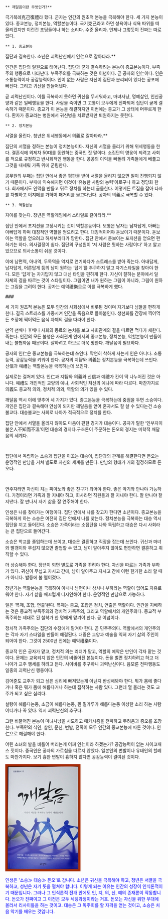 ﻿  <span ></span>

 

    ** 깨달음이란 무엇인가?** 

  


극기복례克己復禮라 했다. 군자는 인간의 원초적 본능을 극복해야 한다. 세 가지 본능이 있다. 종교본능, 정치본능, 역할본능이다. 극기克己라고 하면 성욕이나 식욕 따위를 떠올리겠지만 이런건 초딩들이나 하는 소리다. 수준 올리자. 언제나 그렇듯이 진짜는 따로 있다. 

  


 

    ** 1. 종교본능   
      
집단과 결속한다. 소년은 괴력난신에서 인仁으로 갈아타라.** 

  


인간은 집단의 일원으로 태어난다. 집단과 굳게 결속하려는 본능이 종교본능이다. 부족주의 행동으로 나타난다. 부족주의를 극복하는 것은 이념이다. 곧 공자의 인仁이다. 인은 소통능력이자 공감능력이다. 인이 없는 사람은 자신이 집단과 분리되어 있다는 공포에 빠진다. 그리고 귀신을 만들어낸다.    
     
곧 괴력난신이다. 이를 극복하지 못하면 귀신을 무서워하고, 마녀사냥, 명예살인, 인신공양과 같은 일베행동을 한다. 사람을 죽이면 그 고통이 모두에게 전파되어 집단이 굳게 결속하기 때문이다. 종교가 이 본능을 해결하지만 이번에는 종교가 그 상태에 머무르게 한다. 환자가 종교라는 병원에서 귀신병을 치료받지만 퇴원하지는 못한다. 

  


 
    ** 2. 정치본능   
      
서열을 올린다. 청년은 위세행동에서 의義로 갈아타라.** 

  


집단의 서열을 정하는 본능이 정치본능이다. 자신의 서열을 올리기 위해 위세행동을 한다. 결혼식에 외제차 50대를 동원하는 중국인 짓 말이다. 소집단의 영웅이 되려고 사회를 적으로 규정하고 반사회적인 행동을 한다. 공공의 이익을 빼돌려 가족들에게 베풀고 그것을 내세워 가족 위에 군림한다.     
    
공무원의 부패는 집단 안에서 좋은 평판을 받아 서열을 올리지 않으면 일이 진행되지 않기 때문이다. 부패에 익숙해지면 이것이 ‘유능한 사람의 능력’이로구나 하고 정당화 한다. 회사에서도 인맥을 만들고 뒤로 정치를 하는데 골몰한다. 어떻게든 트집을 잡아 타자를 차별하고 이지메를 가하며 패거리를 몰고다닌다. 공자의 의義로 극복할 수 있다. 

  


 
    ** 3. 역할본능  
      
자아를 찾는다. 장년은 역할게임에서 스타일로 갈아타라.** 

  


집단 안에서 포지션을 고정시키는 것이 역할본능이다. 보통은 남자는 남자답게, 아빠는 아빠답게 하며 대칭적인 역할을 얻으려고 한다. 대칭적이어야 돋보이기 때문이다. 돋보이는 역할을 얻으려고 허세부리다가 망한다. 집단 안에서 돋보이는 포지션을 얻으면 편하기는 하다. 의사결정이 쉽다. 집단의 구성원이 ‘저 사람은 뭣하는 사람이다’ 하고 알고 있으므로 의사소통이 쉬운 것이다.    
     
이에 남편역, 아내역, 두목역을 억지로 연기하다가 스트레스를 받아 죽는다. 아내답게, 남자답게, 어른답게 등의 남이 원하는 ‘답게’를 추구하지 말고 자기스타일을 찾아야 한다. 모든 ‘답게’는 자기답지 않고 대신 타인을 편하게 한다. 자신이 잘하는 분야에서 일 자체의 결을 따르는 것이 스타일이다. 그림이면 내가 원하는 그림이 아니라, 그림이 원하는 그림을 그려야 한다. 공자는 예악禮樂으로 이를 극복하게 했다. 

  


**###**

  


세 가지 원초적 본능은 모두 인간의 사회성에서 비롯된 것이며 자기보다 남들을 편하게 한다. 결국 스트레스를 가중시켜 인간을 죽음으로 몰아붙인다. 생선회를 간장에 찍어먹든 초장에 찍어먹든 음식 자체의 결을 따라야 한다.

  


만약 선배나 후배나 사회의 동료의 눈치를 보고 사회관계의 결을 따르면 먹다가 체한다. 죽는다. 인간의 모든 불행은 사회관계 안에서의 종교본능, 정치본능, 역할본능이 만들어내는 불협화음 때문이다. 잘하려고 하므로 더욱 망한다. 깨달음이 필요하다. 

  


공자의 인仁은 종교본능을 극복하는데 쓰인다. 막연히 착하게 사는게 인은 아니다. 소통능력, 공감능력을 키워야 한다. 공자의 지智와 의義는 정치본능을 극복하는데 쓰인다. 신信과 예禮는 역할본능을 극복하는데 쓰인다.

  


실제로는 걸쳐져 있다. 인仁과 지智와 의義와 신信과 예禮가 칸이 딱 나누어진 것은 아니다. 예禮도 개인적인 교양의 예냐, 사회적인 처신의 예냐에 따라 다르다. 마찬가지로 의義도 종교적 의와, 정치적 의와, 역할의 의가 있을 수 있다. 

  


깨달음 역시 이에 맞추어 세 가지가 있다. 종교본능을 극복하는데 중점을 두면 소승이다. 개인은 집단과 결속해야 안심이 되지만 깨달음을 얻어 혼자서도 잘 살 수 있다는건 소승불교다. 대승불교는 사회로 나아가 적극적으로 정치를 한다.

  


집단 안에서 서열을 올리지 않아도 마음이 편한 경지가 대승이다. 공자가 말한 ‘인부지이불온人不知而不溫’이면 대승의 경지다.<span >구조론이 주문하는 돈오의 경지는 미학적 깨달음의 세계다.</span>

<span ><br /></span>

  <span >집단에서 독립하는 소승과 집단을 이끄는 대승이, 집단과의 관계를 해결한다면 돈오는 운명적인 만남을 거쳐 별도로 자신의 세계를 만든다. 만남의 형태가 거의 결정하므로 돈오다.</span>

<span ><br /></span>

  <span >연주자라면 자신이 치는 피아노와 좋은 친구가 되어야 한다. 좋은 악기와 만나야 가능하다. 가정이라면 가족과 잘 지내야 하고, 회사라면 직원들과 잘 지내야 한다. 잘 만나야 잘 지낸다. 잘 만나서 자기 삶을 잘 연주해야 한다.</span>

  


인생은 나를 찾아가는 여행이다. 집단 안에서 나를 찾고자 한다면 소년이다. 종교본능을 극복하게 하는 소승은 여전히 집단 안에서 나를 찾는다. 정치본능을 극복하는 대승 역시 집단을 끼고 들어간다. 소승은 가족이라는 소집단을 나와 독립하고 대승은 다시 사회라는 큰 집단으로 들어간다.

  


소승은 학교를 졸업하는데 쓰이고, 대승은 결혼하고 직장을 잡는데 쓰인다. 귀신과 마녀와 빨갱이와 무섭지 않으면 졸업할 수 있고, 남이 알아주지 않아도 편안하면 결혼하고 취직할 수 있다. 

  


더 상승해야 한다. 장년이 되면 별도로 가족을 꾸려야 한다. 자신을 따르는 가족과 부하가 있다. 귀신이 무섭고 자시고 간에, 남이 알아주고 자시고 간에 이런 한가한 소리 할 때가 아니다. 발등에 불 떨어졌다.

  


장년기는 역할본능을 극복하여 아내나 남편이나 상사나 부하라는 역할이 없어도 자유로워야 한다. 자기 삶을 매끄럽게 디자인해야 한다. 운명적인 만남으로 가능하다. 

  


일은 ‘복제, 조합, 연출’된다. 복제는 종교, 조합은 정치, 연출은 역할이다. 인간을 지배하는 것은 종교적 부족주의와 정치적 가족주의, 그리고 역할에서의 개인주의다. 종교적 부족주의는 제대로 된 철학가 한 명에게 맡겨야 한다. 곧 이념이다.

  


정치적 가족주의는 집단의 수장에게 맡겨야 한다. 곧 민주주의다. 역할에서의 개인주의는 각자 자기 스타일을 만들어 해결된다. 대중은 교양과 예술을 익혀 자기 삶의 주인이 되어야 한다. 그것이 2500년 전에는 예악禮樂이다. 

  


종교적 인은 공자가 맡고, 정치적 의는 리더가 맡고, 역할의 예악은 만인이 각자 맡는 것이다. 문제는 교육되지 않은 인간의 비뚤어진 본능이다. 돈을 벌면 정치하려고 하고 더 나아가 교주 행세를 하려고 든다. 사이비를 추구하니 괴력난신이다. 음모론 전파행동도 일종의 괴력난신 행동이다. 

  


김어준도 교주가 되고 싶은 심리에 빠져있는게 아닌지 반성해봐야 한다. 뭐가 몸에 좋다거나 혹은 뭐가 몸에 해롭다거나 하는데 집착하는 사람 있다. 그런데 열 올리는 것도 교주가 되고 싶은 심리다.

  


설탕이 해롭다는둥, 소금이 해롭다는둥, 흰 밀가루가 해롭다는둥 이상한 소리 하는 사람 어디가나 꼭 있다. 역시 괴력난신의 추구다. 

  


그런 비뚤어진 본능이 마녀사냥을 시도하고 매카시즘을 전파하고 두려움과 증오를 조장한다. 부족민의 식인, 살인, 문신, 변발, 전족이 모두 인간의 종교본능에 따른 것이다. 인仁으로 해결해야 한다.

  


어린 소녀의 발을 비틀어 버리는게 어찌 인仁이라 하겠는가? 공감능력이 없는 사이코패스 짓이다. 중국인은 공자의 가르침을 따르지 않았다. 일본인의 변발이나 유태인의 할례도 마찬가지다. 보기 흉한 변발이 흉하지 않다면 공감능력이 결여된 것이다. 

  


  



<img src="files/attach/images/198/457/676/aDSC01523.JPG" alt="aDSC01523.JPG" width="240" height="342" />   


  


  <span style="color: rgb(0, 0, 255);">인생은 '소승≫ 대승≫ 돈오'로 갑니다. 소년은 귀신을 극복해야 하고, 청년은 서열을 극복하고, 성년은 자기 뜻을 펼쳐야 합니다. 이렇게 되는 이유는 인간의 성장이 인식론적이기 때문입니다. 그러나 그 인식론적 전개 안에도 인, 지, 의, 신, 예의 존재론이 작동합니다. 돈오가 진짜이고 그 이전은 모두 세팅과정이라는 거죠. 돈오는 자신을 위한 무대에 올라서 리사이틀을 하는 것이고. 대승은 그 독주회를 할 자격을 얻는 것이고, 소승은 처음 악기를 배우는 것입니다. </span>
<span >
